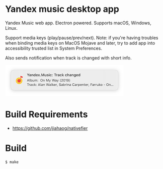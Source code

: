 # Yandex music desktop app
Yandex Music web app. Electron powered. Supports macOS, Windows, Linux.

Support media keys (play/pause/prev/next). Note: if you're having troubles when binding media keys on MacOS Mojave and later, try to add app into accessibility trusted list in System Preferences.

Also sends notification when track is changed with short info.

![notification](https://github.com/NazarkinRoman/yandex.music/blob/master/notification_screenshot.png)

# Build Requirements

* https://github.com/jiahaog/nativefier

# Build

```bash
$ make
```